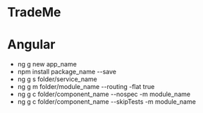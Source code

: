# TradeMe

# Angular
- ng g new app_name
- npm install package_name --save
- ng g s folder/service_name
- ng g m folder/module_name --routing -flat true
- ng g c folder/component_name --nospec -m module_name 
- ng g c folder/component_name --skipTests -m module_name 


